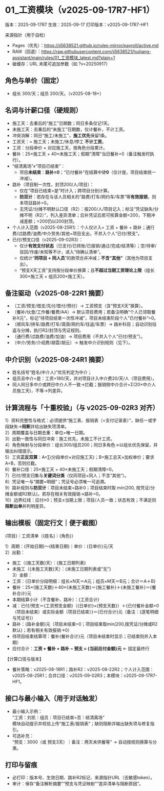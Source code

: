 # 01_工资模块（v2025-09-17R7-HF1）
版本：2025-09-17R7
生效：2025-09-17
打印版本：v2025-09-17R7-HF1

来源指针（用于自检）
- Pages（优先）：https://jj5638521.github.io/rules-mirror/payroll/active.md
- RAW（回退）：https://raw.githubusercontent.com/jj5638521/huijiang-assistant/main/rules/01_工资模块_latest.md?plain=1
- 破缓存：URL 末尾可追加参数（如 ?v=20250917）

## 角色与单价（固定）
- 组长 300/天；组员 200/天。（v2025-08-18+）

## 名词与计薪口径（硬规则）
- 施工天：去重后的“施工”日期数；同日多条仅记1天。
- 未施工天：去重后的“未施工”日期数，仅计餐补，不计工资。
- 冲突消解：同日“施工/未施工”，**施工优先**保留1条。
- 工资天：= 施工天；未施工/休息/停工 **不计工资**。
- 工资：分段单价 × 对应施工天，按角色分段累计。
- 餐补：25×施工天 + 40×未施工天；假期“清障”当日餐补=0（备注触发时执行）。
- “结清离场”≠“项目已结束”：
  - 项目**未结束**：**路补=0**；“已付餐补”在结算中**计0**（仅计提，项目结束统一冲减）。
- 路补（项目制一次性，封顶200/人/项目）：
  - 仅在“项目已结束=是”时计入；跨项目分别计算。
  - **防双计**：若存在与该人员相关的“路费/打车/网约车/车票”等**有效报销**，则本项目路补=0。
  - 无凭证/分摊不明默认口径（R2）：按200/人/项目记入；标注“凭证缺失/分摊不明（R2）”，列入差异清单；后补凭证后若可核算金额<200，下期冲减差额；>200仍以200封顶。
- 个人计入范围（v2025-08-25R1）：个人仅计入= 工资 + 餐补 + 路补；通行费/过路费/油费/中介劳务/其他=项目支出，不并入个人“已付/预支”。
- 已付/预支口径（v2025-09-02R3）：
  - 仅计**有效支付状态**（已支付/已转账/已报销/通过/完成/结清等）；空/待审/驳回/作废/未知等不计，进入“待确认清单”。
  - 仅统计“**同项目 + 同人员**”的款项合并冲减；**不含“其他”**（其他为项目支出）。
  - “预支X天工资”支持按分段单价换算；且**不超过当期工资理论上限**（组长300×施工天 + 组员200×施工天）。

## 备注驱动（v2025-08-22R1 摘要）
- 〔工资/预支/借支/先付/垫付/预付〕→ 工资预支（含“预支X天”换算）。
- 〔餐补/伙食/工作餐/餐费/AA〕→ 默认项目费用；若备注明确“个人已领取餐补X元”，标记“待项目结束一次性冲减”，项目未结束阶段个人“已付餐补”=0。
- 〔顺风车/拼车/路费/打车/滴滴/网约车/往返/车票〕→ 路补科目；自动识别往返与分摊，执行R2/封顶与凭证规则。
- 〔通行费/过路费/油费/加油〕→ 项目费用（不并入个人“已付/预支”）。
- 〔中介/劳务/介绍费/胡雲/胡云〕→ 触发中介识别规则（见下）。

## 中介识别（v2025-08-24R1 摘要）
- 姓名括号“姓名(中介人)”优先判定为中介；
- 组员且中介=是：工资=180/天，并对项目计入中介费20/天/人（项目费用）。
- 同人同日多中介或跨日中介人不一致→拦截；报销侧中介合计=Σ(20×中介人员施工天)，不等→列差异。

## 计算流程与「十重校验」（与 v2025-09-02R3 对齐）
1）资料完整性与格式：必须提供“施工表、报销表（=支付记录表）”，缺任一或字段缺失→**阻断**并给出缺失项清单。  
2）周期覆盖与日期去重：单位=唯一日期。  
3）出勤一致性与同日冲突：施工优先，未施工不计工资。  
4）角色映射与分段单价：组长300/组员200；同日多角色→以组长优先保留，并输出纠错提示。  
5）工资**正反双算**：A=∑(分段单价×对应施工天)；B=施工总天×加权单价；要求A=B，否则拦截。  
6）餐补口径：25×施工天 + 40×未施工天；假期清障=0。  
7）已付/预支归集与**关键词分类**（仅同项目+同人；不含“其他”）。  
8）凭证唯一与“摘要=明细”；凭证号必须唯一可追溯。  
9）路补规则与**防双计**：项目未结束=路补0；项目结束时取 min(200, 按凭证/分摊金额或R2默认)。若存在相关有效报销→路补=0。  
10）边界红线：应付≥0；预支≤当期上限；项目/人员一致；状态有效；不满足则**阻断出单**并列明差异。

## 输出模板（固定行文｜便于截图）
{项目}｜工资清单（{姓名}｜{角色}）

1）周期：{开始日期}～{结束日期}｜单价：{日单价}元/天  
2）出勤：  
- 施工（{施工天数}天）：{施工日期列表}  
- 未施工（{未施工天数}天）：{未施工日期列表或“无”}  
3）金额：  
- 工资：{日单价分段明细：组长×N天＝A元；组员×M天＝B元；合计＝A＋B}  
- 餐补：25×{施工天数}＋40×{未施工天数}＝{施工餐补}＋{未施工餐补}＝{餐补合计}元  
- 本期结算小计（不含餐补、路补）：{工资合计}  
- 减：已付/预支＝{工资预支金额}（{日单价}×{预支天数}）＋{已付餐补金额=0（项目未结束）或实际金额（项目已结束）}＝{已付合计}元（备注：{逐笔明细与凭证号}）  
- 路补：{路补金额}元（项目未结束=0；项目结束取min(200,按凭证/分摊或R2默认)；若有相关有效报销→0）  
- 待项目结束结算项：餐补{餐补合计}元（项目未结束时显示；已结束则并入本期）  
- 应付合计：**工资 + 餐补 + 路补 − 预支 = {当前应付金额}元**  ← 固定最终行

【计算口径与版本】  
- 餐补策略：v2025-08-18R1；路补R2：v2025-08-22R2；个人计入范围：v2025-08-25R1；合并口径：v2025-09-02R3；本模块：v2025-09-17R7-HF1。  

## 接口与最小输入（用于对话触发）
- 最小输入示例：  
  “工资：刘凯｜组员｜项目已结束=否｜结清离场”  
  模块自动提示并校验上传“施工表/报销表”；缺则阻断并输出缺失项与修复指引。  
- 可选补充：  
  “预支：3000（或 预支3天）｜备注：两天未供餐等” → 自动按规则换算与分类。

## 打印与留痕
- 必打印：版本号、生效日期、路补R2标记、来源指针URL（去敏感token）。  
- 审计：保存“备注解析摘要”“预支与凭证映射”“差异清单与阻断原因”。
